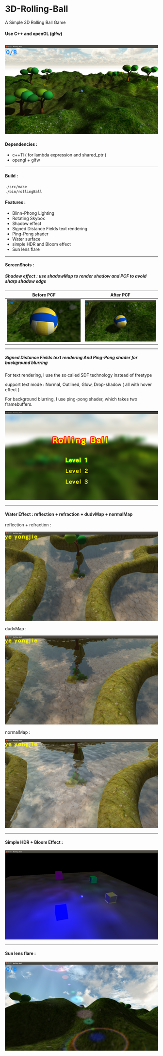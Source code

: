 # 3D-Rolling-Ball
A Simple 3D Rolling Ball Game

#### Use C++ and openGL (glfw)

![](./screenShot/normal.png)
---
#### Dependencies :

- c++11 ( for lambda expression and shared_ptr )
- opengl + glfw


---

#### Build :

	./src/make
	./bin/rollingBall


#### Features :

- Blinn-Phong Lighting
- Rotating Skybox
- Shadow effect
- Signed Distance Fields text rendering
- Ping-Pong shader
- Water surface
- simple HDR and Bloom effect
- Sun lens flare
---
#### ScreenShots :


##### Shadow effect : use shadowMap to render shadow and PCF to avoid sharp shadow edge

Before PCF             |  After PCF
-------------------------|-------------------------
![](./screenShot/before_pcf.png)   |  ![](./screenShot/after_pcf.png)

---
##### Signed Distance Fields text rendering And Ping-Pong shader for background blurring

For text rendering, I use the so called SDF technology instead of freetype

support text mode : Normal, Outlined, Glow, Drop-shadow ( all with hover effect )

For background blurring, I use ping-pong shader, which takes two framebuffers.

![](./screenShot/menu.png)



----
#### Water Effect : reflection + refraction + dudvMap + normalMap

reflection + refraction :

![](./screenShot/ref.png)

dudvMap :

![](./screenShot/distortion.png)

normalMap :

![](./screenShot/normalMap.png)

----

#### Simple HDR +  Bloom Effect :

![](./screenShot/bloom.png)

---
#### Sun lens flare :

![](./screenShot/lensFlare.png)
